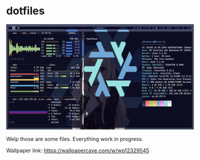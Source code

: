 # dotfiles
![image](https://github.com/TollerNamen/dotfiles/blob/0544059fa9050e852a1f9b7f5affecfbab130df9/preview.png)

Welp those are some files.
Everything work in progress.

Wallpaper link: https://wallpapercave.com/w/wp12329545

